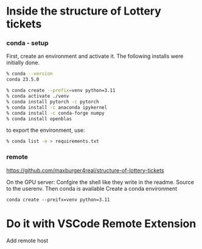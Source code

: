 # Inside the structure of Lottery tickets

### conda - setup

First, create an environment and activate it.
The following installs were initially done.
```zsh
% conda --version  
conda 23.5.0

% conda create --prefix=venv python=3.11
% conda activate ./venv                 
% conda install pytorch -c pytorch      
% conda install -c anaconda ipykernel    
% conda install -c conda-forge numpy      
% conda install openblas                    
```

to export the environment, use:
```zsh
% conda list -e > requirements.txt
```

### remote 
https://github.com/maxburger4real/structure-of-lottery-tickets


On the GPU server:
Confgire the shell like they write in the readme. Source to the userenv.
Then conda is available 
Create a conda environment

    conda create --preifx=venv python=3.11

# Do it with VSCode Remote Extension
Add remote host 